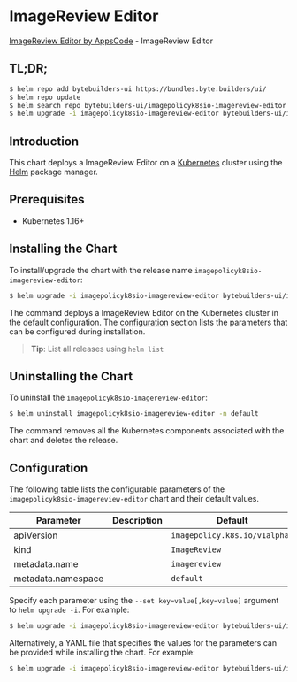 # ImageReview Editor

[ImageReview Editor by AppsCode](https://byte.builders) - ImageReview Editor

## TL;DR;

```bash
$ helm repo add bytebuilders-ui https://bundles.byte.builders/ui/
$ helm repo update
$ helm search repo bytebuilders-ui/imagepolicyk8sio-imagereview-editor --version=v0.4.12
$ helm upgrade -i imagepolicyk8sio-imagereview-editor bytebuilders-ui/imagepolicyk8sio-imagereview-editor -n default --create-namespace --version=v0.4.12
```

## Introduction

This chart deploys a ImageReview Editor on a [Kubernetes](http://kubernetes.io) cluster using the [Helm](https://helm.sh) package manager.

## Prerequisites

- Kubernetes 1.16+

## Installing the Chart

To install/upgrade the chart with the release name `imagepolicyk8sio-imagereview-editor`:

```bash
$ helm upgrade -i imagepolicyk8sio-imagereview-editor bytebuilders-ui/imagepolicyk8sio-imagereview-editor -n default --create-namespace --version=v0.4.12
```

The command deploys a ImageReview Editor on the Kubernetes cluster in the default configuration. The [configuration](#configuration) section lists the parameters that can be configured during installation.

> **Tip**: List all releases using `helm list`

## Uninstalling the Chart

To uninstall the `imagepolicyk8sio-imagereview-editor`:

```bash
$ helm uninstall imagepolicyk8sio-imagereview-editor -n default
```

The command removes all the Kubernetes components associated with the chart and deletes the release.

## Configuration

The following table lists the configurable parameters of the `imagepolicyk8sio-imagereview-editor` chart and their default values.

|     Parameter      | Description |                 Default                  |
|--------------------|-------------|------------------------------------------|
| apiVersion         |             | <code>imagepolicy.k8s.io/v1alpha1</code> |
| kind               |             | <code>ImageReview</code>                 |
| metadata.name      |             | <code>imagereview</code>                 |
| metadata.namespace |             | <code>default</code>                     |


Specify each parameter using the `--set key=value[,key=value]` argument to `helm upgrade -i`. For example:

```bash
$ helm upgrade -i imagepolicyk8sio-imagereview-editor bytebuilders-ui/imagepolicyk8sio-imagereview-editor -n default --create-namespace --version=v0.4.12 --set apiVersion=imagepolicy.k8s.io/v1alpha1
```

Alternatively, a YAML file that specifies the values for the parameters can be provided while
installing the chart. For example:

```bash
$ helm upgrade -i imagepolicyk8sio-imagereview-editor bytebuilders-ui/imagepolicyk8sio-imagereview-editor -n default --create-namespace --version=v0.4.12 --values values.yaml
```
